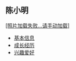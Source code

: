 <!DOCTYPE html>
<html lang="zh-cn">
  <head>
    <meta charset="utf-8"/>
    <title>陈小明的个人网站</title>
    <link rel="stylesheet" type="text/css" href="wangye.css">
  </head>
    <body>
       <h2>陈小明</h2>
     <a href="https://tse2-mm.cn.bing.net/th/id/OIP-C.ZJMorEr25KkkUObcDq-NHQHaJ1?w=188&h=251&c=7&r=0&o=5&dpr=1.25&pid=1.7">[照片加载失败...请手动加载]</a>
   <ul>
      <li><a href="file:///C:/Users/HONOR/Desktop/%E8%AE%A1%E7%AE%97%E6%A6%82%E8%AE%BA/%E5%9F%BA%E6%9C%AC%E4%BF%A1%E6%81%AF.html">基本信息</a></li>
      <li><a href=>成长经历</a></li>
      <li><a href=>兴趣爱好</a></li>
   </ul>
     </body>
</html>
